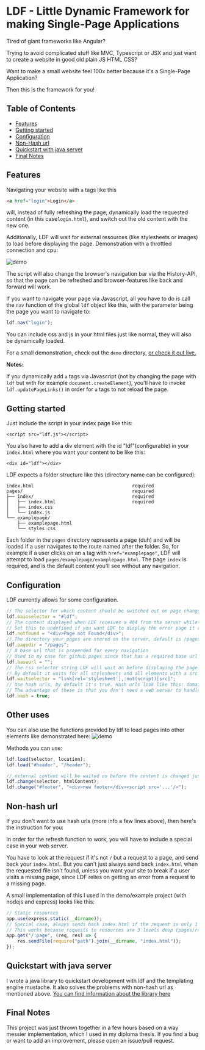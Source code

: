 # LDF - Little Dynamic Framework for making Single-Page Applications

Tired of giant frameworks like Angular? 

Trying to avoid complicated stuff like MVC, Typescript or JSX and just want to create a website in good old plain JS HTML CSS?

Want to make a small website feel 100x better because it's a Single-Page Application?

Then this is the framework for you!

## Table of Contents

- [Features](#features)
- [Getting started](#getting-started)
- [Configuration](#configuration)
- [Non-Hash url](#non-hash-url)
- [Quickstart with java server](#quickstart-with-java-server)
- [Final Notes](#final-notes)

## Features

Navigating your website with `a` tags like this

```html
<a href="login">Login</a>
```

will, instead of fully refreshing the page, dynamically load the requested content (in this case`login.html`), and switch out the old content with the new one.

Additionally, LDF will wait for external resources (like stylesheets or images) to load before displaying the page. Demonstration with a throttled connection and cpu:

![demo](https://i.imgur.com/G9FTMYu.gif)

The script will also change the browser's navigation bar via the History-API, so that the page can be refreshed and browser-features like back and forward will work.

If you want to navigate your page via Javascript, all you have to do is call the `nav` function of the global `ldf` object like this, with the parameter being the page you want to navigate to:

```javascript
ldf.nav("login");
```

You can include css and js in your html files just like normal, they will also be dynamically loaded.

For a small demonstration, check out the `demo` directory, [or check it out live.](https://autplayed.github.io/ldf/demo/)

**Notes:**

If you dynamically add `a` tags via Javascript (not by changing the page with `ldf` but with for example `document.createElement`), you'll have to invoke `ldf.updatePageLinks()` in order for `a` tags to not reload the page.

## Getting started

Just include the script in your index page like this:

```
<script src="ldf.js"></script>
```

You also have to add a div element with the id "ldf"(configurable) in your `index.html` where you want your content to be like this:

```
<div id="ldf"></div>
```

LDF expects a folder structure like this (directory name can be configured):

```
index.html                                    required
pages/                                        required
├── index/                                    required
│   ├── index.html                            required
│   ├── index.css
│   └── index.js
└── examplepage/
    ├── examplepage.html
    └── styles.css
```

Each folder in the `pages` directory represents a page (duh) and will be loaded if a user navigates to the route named after the folder. So, for example if a user clicks on an `a` tag with `href="examplepage"`, LDF will attempt to load `pages/examplepage/examplepage.html`.
The page `index` is required, and is the default content you'll see without any navigation.

## Configuration

LDF currently allows for some configuration.

```javascript
// The selector for which content should be switched out on page change
ldf.mainselector = "#ldf";
// The content displayed when LDF receives a 404 from the server while requesting a page
// Set this to undefined if you want LDF to display the error page it received from your server
ldf.notfound = "<div>Page not Found</div>";
// The directory your pages are stored on the server, default is /pages
ldf.pagedir = "/pages";
// A base url that is prepended for every navigation
// Used in my case for github pages since that has a required base url
ldf.baseurl = "";
// The css selector string LDF will wait on before displaying the page.
// By default it waits for all stylesheets and all elements with a src attribute (like images), but not scripts.
ldf.waitselector = "link[rel='stylesheet'],:not(script)[src]";
// Use hash urls, by default it's true. Hash urls look like this: domain.com/#login
// The advantage of these is that you don't need a web server to handle refresh events, but the url doesn't look that good.
ldf.hash = true;
```

## Other uses

You can also use the functions provided by ldf to load pages into other elements like demonstrated here: ![demo](https://i.imgur.com/xessGiQ.gif)

Methods you can use:

```javascript
ldf.load(selector, location);
ldf.load("#header", "/header");
```

```javascript
// external content will be waited on before the content is changed just like switching pages
ldf.change(selector, htmlContent);
ldf.change("#footer", "<div>new footer</div><script src='...'/>");
```

## Non-hash url

If you don't want to use hash urls (more info a few lines above), then here's the instruction for you:

In order for the refresh function to work, you will have to include a special case in your web server.

You have to look at the request if it's not `/` but a request to a page, and send back your `index.html`. But you can't just always send back `index.html` when the requested file isn't found, unless you want your site to break if a user visits a missing page, since LDF relies on getting an error from a request to a missing page.

A small implementation of this I used in the demo/example project (with nodejs and express) looks like this:

```javascript
// Static resources
app.use(express.static(__dirname));
// Special case, always sends back index.html if the request is only 1 level.
// This works because requests to resources are 3 levels deep (pages/resource/resource.html)
app.get("/:page", (req, res) => {
	res.sendFile(require("path").join(__dirname, "index.html"));
});
```

## Quickstart with java server

I wrote a java library to quickstart development with ldf and the templating engine mustache. It also solves the problems with non-hash url as mentioned above. [You can find information about the library here](https://github.com/AUTplayed/ldfSpark)

## Final Notes

This project was just thrown together in a few hours based on a way messier implementation, which I used in my diploma thesis. If you find a bug or want to add an improvement, please open an issue/pull request.
